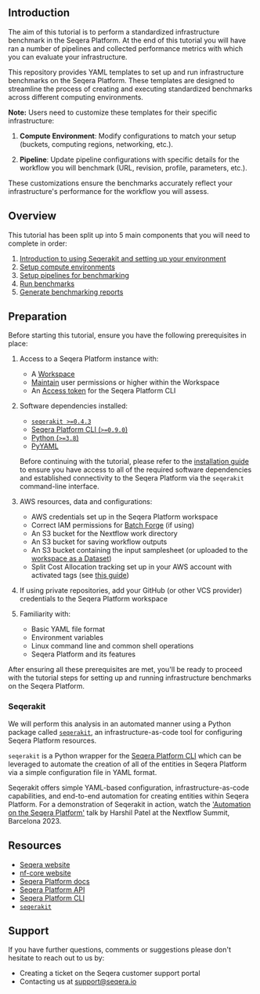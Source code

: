 ## Introduction

The aim of this tutorial is to perform a standardized infrastructure benchmark in the Seqera Platform. At the end of this tutorial you will have ran a number of pipelines and collected performance metrics with which you can evaluate your infrastructure.

This repository provides YAML templates to set up and run infrastructure benchmarks on the Seqera Platform. These templates are designed to streamline the process of creating and executing standardized benchmarks across different computing environments.

**Note:** Users need to customize these templates for their specific infrastructure:

1. **Compute Environment**: Modify configurations to match your setup (buckets, computing regions, networking, etc.).

2. **Pipeline**: Update pipeline configurations with specific details for the workflow you will benchmark (URL, revision, profile, parameters, etc.).

These customizations ensure the benchmarks accurately reflect your infrastructure's performance for the workflow you will assess.


## Overview

This tutorial has been split up into 5 main components that you will need to complete in order:

1. [Introduction to using Seqerakit and setting up your environment](01_setup_environment/README.md)
2. [Setup compute environments](02_setup_compute/README.md)
3. [Setup pipelines for benchmarking](03_setup_pipelines/README.md)
4. [Run benchmarks](04_run_benchmarks/README.md)
5. [Generate benchmarking reports](05_generate_reports/README.md)


## Preparation

Before starting this tutorial, ensure you have the following prerequisites in place:

1. Access to a Seqera Platform instance with:
   - A [Workspace](https://docs.seqera.io/platform/23.3.0/orgs-and-teams/workspace-management) 
   - [Maintain](https://docs.seqera.io/platform/23.3.0/orgs-and-teams/workspace-management#participant-roles) user permissions or higher within the Workspace
   - An [Access token](https://docs.seqera.io/platform/23.3.0/api/overview#authentication) for the Seqera Platform CLI

2. Software dependencies installed:
   - [`seqerakit >=0.4.3`](https://github.com/seqeralabs/seqera-kit#installation)
   - [Seqera Platform CLI (`>=0.9.0`)](https://github.com/seqeralabs/tower-cli#1-installation)
   - [Python (`>=3.8`)](https://www.python.org/downloads/)
   - [PyYAML](https://pypi.org/project/PyYAML/)
   
    Before continuing with the tutorial, please refer to the [installation guide](docs/installation.md) to ensure you have access to all of the required software dependencies and established connectivity to the Seqera Platform via the `seqerakit` command-line interface.

3. AWS resources, data and configurations:
   - AWS credentials set up in the Seqera Platform workspace
   - Correct IAM permissions for [Batch Forge](https://docs.seqera.io/platform/24.1/compute-envs/aws-batch#batch-forge) (if using)
   - An S3 bucket for the Nextflow work directory
   - An S3 bucket for saving workflow outputs
   - An S3 bucket containing the input samplesheet (or uploaded to the [workspace as a Dataset](https://docs.seqera.io/platform/24.1/data/datasets))
   - Split Cost Allocation tracking set up in your AWS account with activated tags (see [this guide](../docs/assets/aws-split-cost-allocation-guide.md))

4. If using private repositories, add your GitHub (or other VCS provider) credentials to the Seqera Platform workspace

5. Familiarity with:
   - Basic YAML file format
   - Environment variables
   - Linux command line and common shell operations
   - Seqera Platform and its features

After ensuring all these prerequisites are met, you'll be ready to proceed with the tutorial steps for setting up and running infrastructure benchmarks on the Seqera Platform.

### Seqerakit

We will perform this analysis in an automated manner using a Python package called [`seqerakit`](https://github.com/seqeralabs/seqera-kit), an infrastructure-as-code tool for configuring Seqera Platform resources.

`seqerakit` is a Python wrapper for the [Seqera Platform CLI](https://github.com/seqeralabs/tower-cli) which can be leveraged to automate the creation of all of the entities in Seqera Platform via a simple configuration file in YAML format.

Seqerakit offers simple YAML-based configuration, infrastructure-as-code capabilities, and end-to-end automation for creating entities within Seqera Platform. For a demonstration of Seqerakit in action, watch the ['Automation on the Seqera Platform'](https://www.youtube.com/watch?v=1ZQPiktMIzg) talk by Harshil Patel at the Nextflow Summit, Barcelona 2023.

## Resources

- [Seqera website](https://seqera.io/)
- [nf-core website](https://nf-co.re/)
- [Seqera Platform docs](https://docs.seqera.io/)
- [Seqera Platform API](https://tower.nf/openapi/index.html)
- [Seqera Platform CLI](https://github.com/seqeralabs/tower-cli)
- [`seqerakit`](https://github.com/seqeralabs/seqera-kit)

## Support

If you have further questions, comments or suggestions please don't hesitate to reach out to us by:

- Creating a ticket on the Seqera customer support portal
- Contacting us at [support@seqera.io](mailto:support@seqera.io)